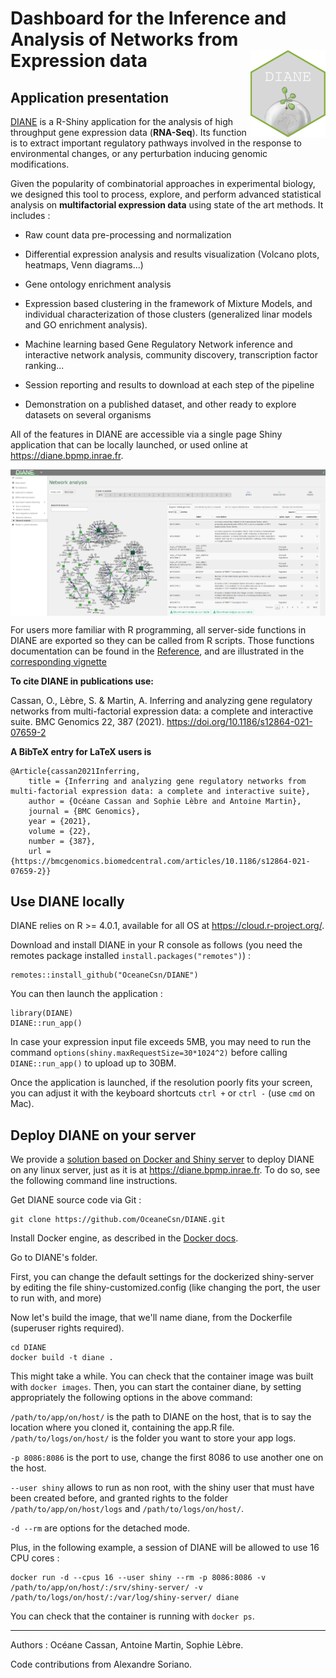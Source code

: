 # Dashboard for the Inference and Analysis of Networks from Expression data <img src="man/figures/hex-DIANE.png" align="right" width="120"/>

## Application presentation

[DIANE](https://diane.bpmp.inrae.fr) is a R-Shiny application for the analysis of high throughput gene expression data (**RNA-Seq**). Its function is to extract important regulatory pathways involved in the response to environmental changes, or any perturbation inducing genomic modifications.

Given the popularity of combinatorial approaches in experimental biology, we designed this tool to process, explore, and perform advanced statistical analysis on **multifactorial expression data** using state of the art methods. It includes :

-   Raw count data pre-processing and normalization

-   Differential expression analysis and results visualization (Volcano plots, heatmaps, Venn diagrams...)

-   Gene ontology enrichment analysis

-   Expression based clustering in the framework of Mixture Models, and individual characterization of those clusters (generalized linar models and GO enrichment analysis).

-   Machine learning based Gene Regulatory Network inference and interactive network analysis, community discovery, transcription factor ranking...

-   Session reporting and results to download at each step of the pipeline

-   Demonstration on a published dataset, and other ready to explore datasets on several organisms

All of the features in DIANE are accessible via a single page Shiny application that can be locally launched, or used online at <https://diane.bpmp.inrae.fr>.

<img src="man/figures/net.PNG" align="center" width="900"/>

For users more familiar with R programming, all server-side functions in DIANE are exported so they can be called from R scripts. Those functions documentation can be found in the [Reference](https://oceanecsn.github.io/DIANE/reference/index.html), and are illustrated in the [corresponding vignette](https://oceanecsn.github.io/DIANE/articles/DIANE_Programming_Interface.html)

**To cite DIANE in publications use:**

  Cassan, O., Lèbre, S. & Martin, A. Inferring and analyzing gene regulatory networks from multi-factorial expression
  data: a complete and interactive suite. BMC Genomics 22, 387 (2021). https://doi.org/10.1186/s12864-021-07659-2

**A BibTeX entry for LaTeX users is**

```
@Article{cassan2021Inferring,
    title = {Inferring and analyzing gene regulatory networks from multi-factorial expression data: a complete and interactive suite},
    author = {Océane Cassan and Sophie Lèbre and Antoine Martin},
    journal = {BMC Genomics},
    year = {2021},
    volume = {22},
    number = {387},
    url = {https://bmcgenomics.biomedcentral.com/articles/10.1186/s12864-021-07659-2}}
```

## Use DIANE locally

DIANE relies on R \>= 4.0.1, available for all OS at <https://cloud.r-project.org/>.

Download and install DIANE in your R console as follows (you need the remotes package installed `install.packages("remotes")`) :

``` {.r}
remotes::install_github("OceaneCsn/DIANE")
```

You can then launch the application :

``` {.r}
library(DIANE)
DIANE::run_app()
```

In case your expression input file exceeds 5MB, you may need to run the command `options(shiny.maxRequestSize=30*1024^2)` before calling `DIANE::run_app()` to upload up to 30BM.

Once the application is launched, if the resolution poorly fits your screen, you can adjust it with the keyboard shortcuts `ctrl +` or `ctrl -` (use `cmd` on Mac).

## Deploy DIANE on your server

We provide a [solution based on Docker and Shiny server](https://hub.docker.com/r/rocker/shiny) to deploy DIANE on any linux server, just as it is at <https://diane.bpmp.inrae.fr>. To do so, see the following command line instructions.

Get DIANE source code via Git :

    git clone https://github.com/OceaneCsn/DIANE.git

Install Docker engine, as described in the [Docker docs](https://docs.docker.com/engine/install/).

Go to DIANE's folder.

First, you can change the default settings for the dockerized shiny-server by editing the file shiny-customized.config (like changing the port, the user to run with, and more)

Now let's build the image, that we'll name diane, from the Dockerfile (superuser rights required).

    cd DIANE
    docker build -t diane .

This might take a while. You can check that the container image was built with `docker images`. Then, you can start the container diane, by setting appropriately the following options in the above command:

`/path/to/app/on/host/` is the path to DIANE on the host, that is to say the location where you cloned it, containing the app.R file. `/path/to/logs/on/host/` is the folder you want to store your app logs.

`-p 8086:8086` is the port to use, change the first 8086 to use another one on the host.

`--user shiny` allows to run as non root, with the shiny user that must have been created before, and granted rights to the folder `/path/to/app/on/host/logs` and `/path/to/logs/on/host/`.

`-d --rm` are options for the detached mode.

Plus, in the following example, a session of DIANE will be allowed to use 16 CPU cores :

    docker run -d --cpus 16 --user shiny --rm -p 8086:8086 -v /path/to/app/on/host/:/srv/shiny-server/ -v /path/to/logs/on/host/:/var/log/shiny-server/ diane

You can check that the container is running with `docker ps`.

------------------------------------------------------------------------

Authors : Océane Cassan, Antoine Martin, Sophie Lèbre.

Code contributions from Alexandre Soriano.